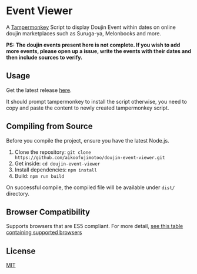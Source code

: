 # Event Viewer

A [Tampermonkey](https://www.tampermonkey.net/) Script to display Doujin Event within dates on online doujin marketplaces such as Suruga-ya, Melonbooks and more.

__PS: The doujin events present here is not complete. If you wish to add more events, please open up a issue, write the events with their dates and then include sources to verify.__

## Usage

Get the latest release [here](https://github.com/aikoofujimotoo/doujin-event-viewer/releases/latest).

It should prompt tampermonkey to install the script otherwise, you need to copy and paste the content to newly created tampermonkey script.

## Compiling from Source

Before you compile the project, ensure you have the latest Node.js.

1. Clone the repository: `git clone https://github.com/aikoofujimotoo/doujin-event-viewer.git`
2. Get inside: `cd doujin-event-viewer`
3. Install dependencies: `npm install`
4. Build: `npm run build`

On successful compile, the compiled file will be available under `dist/` directory.

## Browser Compatibility

Supports browsers that are ES5 compliant. For more detail, [see this table containing supported browsers](https://kangax.github.io/compat-table/es5/)

## License

[MIT](LICENSE)

